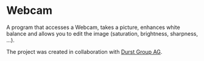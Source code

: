 # Webcam
A program that accesses a Webcam, takes a picture, enhances white balance and allows you to edit the image (saturation, brightness, sharpness, ...).

The project was created in collaboration with [Durst Group AG](https://www.durst-group.com).
